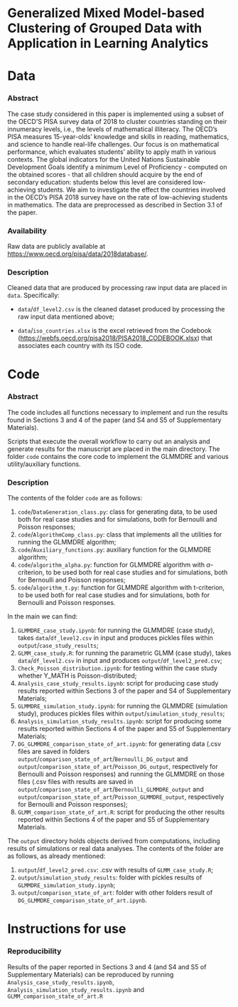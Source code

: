 Generalized Mixed Model-based Clustering of Grouped Data with Application in Learning Analytics
================


# Data

### Abstract

The case study considered in this paper is implemented using a subset of the OECD'S PISA survey data of 2018 to cluster countries standing on their innumeracy levels, i.e., the levels of mathematical illiteracy. 
The OECD’s PISA measures 15-year-olds’ knowledge and skills in reading, mathematics, and science to handle real-life challenges. 
Our focus is on mathematical performance, which evaluates students’ ability to apply math in various contexts. 
The global indicators for the United Nations Sustainable Development Goals identify a minimum Level of Proficiency - computed on the obtained scores - 
that all children should acquire by the end of secondary education: students below this level are considered low-achieving students. 
We aim to investigate the effect the countries involved in the OECD’s PISA 2018 survey have on the rate of low-achieving students in mathematics.
The data are preprocessed as described in Section 3.1 of the paper.

### Availability

Raw data are publicly available at https://www.oecd.org/pisa/data/2018database/.

### Description

Cleaned data that are produced by processing raw input data are placed in `data`. Specifically:

<!--  * `data`/`raw_data_import_and_preprocessing.R` is an R script containing the code for importing, preprocessing and merging the raw data input (downloadable from https://webfs.oecd.org/pisa2018/SPSS_STU_QQQ.zip and https://webfs.oecd.org/pisa2018/SPSS_SCH_QQQ.zip); + -->

* `data`/`df_level2.csv` is the cleaned dataset produced by processing the raw input data mentioned above;

* `data`/`iso_countries.xlsx` is the excel retrieved from the Codebook (https://webfs.oecd.org/pisa2018/PISA2018_CODEBOOK.xlsx) that associates each country with its ISO code.




# Code

### Abstract

The code includes all functions necessary to implement and run the results found in Sections 3 and 4 of the paper (and S4 and S5 of Supplementary Materials).

Scripts that execute the overall workflow to carry out an analysis and generate results for the manuscript are placed in the main directory.
The folder `code` contains the core code to implement the GLMMDRE and various utility/auxiliary functions.


### Description

The contents of the folder `code` are as follows:
1. `code`/`DataGeneration_class.py`: class for generating data, to be used both for real case studies and for simulations, both for Bernoulli and Poisson responses;
2. `code`/`AlgorithmComp_class.py`: class that implements all the utilities for running the GLMMDRE algorithm;
3. `code`/`Auxiliary_functions.py`: auxiliary function for the GLMMDRE algorithm;
4. `code`/`algorithm_alpha.py`: function for GLMMDRE algorithm with $\alpha$-criterion, to be used both for real case studies and for simulations, both for Bernoulli and Poisson responses;
5. `code`/`algorithm_t.py`: function for GLMMDRE algorithm with t-criterion, to be used both for real case studies and for simulations, both for Bernoulli and Poisson responses.

In the main we can find:
1. `GLMMDRE_case_study.ipynb`: for running the GLMMDRE (case study), takes `data`/`df_level2.csv` in input and produces pickles files within `output`/`case_study_results`;
2. `GLMM_case_study.R`: for running the parametric GLMM (case study), takes `data`/`df_level2.csv` in input and produces `output`/`df_level2_pred.csv`;
3. `Check_Poisson_distribution.ipynb`: for testing within the case study whether Y_MATH is Poisson-distributed;
5. `Analysis_case_study_results.ipynb`: script for producing case study results reported within Sections 3 of the paper and S4 of Supplementary Materials;
6. `GLMMDRE_simulation_study.ipynb`: for running the GLMMDRE (simulation study), produces pickles files within `output`/`simulation_study_results`;
7. `Analysis_simulation_study_results.ipynb`: script for producing some results reported within Sections 4 of the paper and S5 of Supplementary Materials;
8. `DG_GLMMDRE_comparison_state_of_art.ipynb`: for generating data (.csv files are saved in folders `output`/`comparison_state_of_art`/`Bernoulli_DG_output` and `output`/`comparison_state_of_art`/`Poisson_DG_output`, respectively for Bernoulli and Poisson responses) and running the GLMMDRE on those files (.csv files with results are saved in `output`/`comparison_state_of_art`/`Bernoulli_GLMMDRE_output` and `output`/`comparison_state_of_art`/`Poisson_GLMMDRE_output`, respectively for Bernoulli and Poisson responses);
10. `GLMM_comparison_state_of_art.R`: script for producing the other results reported within Sections 4 of the paper and S5 of Supplementary Materials.

The `output` directory holds objects derived from computations, including results of simulations or real data analyses. The contents of the folder are as follows, as already mentioned:
1. `output`/`df_level2_pred.csv`: .csv with results of `GLMM_case_study.R`;
2. `output`/`simulation_study_results`: folder with pickles results of `GLMMDRE_simulation_study.ipynb`;
3. `output`/`comparison_state_of_art`: folder with other folders result of `DG_GLMMDRE_comparison_state_of_art.ipynb`.


# Instructions for use

### Reproducibility

Results of the paper reported in Sections 3 and 4 (and S4 and S5 of Supplementary Materials) can be reproduced by running `Analysis_case_study_results.ipynb`, `Analysis_simulation_study_results.ipynb` and `GLMM_comparison_state_of_art.R`

